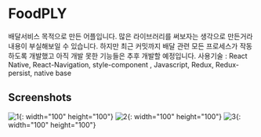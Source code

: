 # FoodPLY 
배달서비스 목적으로 만든 어플입니다. 많은 라이브러리를 써보자는 생각으로 만든거라 내용이 부실해보일 수 있습니다. 하지만 최근 커밋까지 배달 관련 모든 프로세스가 작동하도록 개발했고 아직 개발 못한 기능들은 추후 개발할 예정입니다. 
 사용기술 : React Native, React-Navigation, style-component , Javascript, Redux, Redux-persist, native base
 
 Screenshots
 -----------

![1](https://user-images.githubusercontent.com/14154588/78143384-2935c800-7469-11ea-8b6c-6329dea5e492.PNG){: width="100" height="100"}
![2](https://user-images.githubusercontent.com/14154588/78143799-b24cff00-7469-11ea-8aa7-ad2de9c06874.PNG){: width="100" height="100"}
![3](https://user-images.githubusercontent.com/14154588/78143825-b9740d00-7469-11ea-9a0a-e4345d30e243.PNG){: width="100" height="100"}

